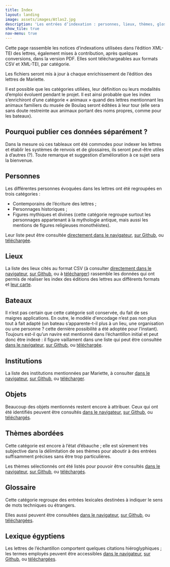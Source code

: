 ```yaml
---
title: Index
layout: landing
image: assets/images/Atlas2.jpg
description: 'Les entrées d’indexation : personnes, lieux, thèmes, glossaire, etc.'
show_tile: true
nav-menu: true
---
```

<!-- Main -->
<div id="main" class="alt">

<!-- One -->
<section id="one">
	<div class="inner">

<!-- Content -->
<div class="row">
	<div class="6u 12u$(small)">
<p>Cette page rassemble les notices d’indexations utilisées dans l’édition XML-TEI des lettres, également mises à contribution, après quelques conversions, dans la version PDF. Elles sont téléchargeables aux formats CSV et XML-TEI, par catégorie.</p>
<p>Les fichiers seront mis à jour à chaque enrichissement de l’édition des lettres de Mariette.</p>
	</div>
	<div class="6u 12u$(small)">
<p>Il est possible que les catégories utiliées, leur définition ou leurs modalités d’emploi évoluent pendant le projet. Il est ainsi probable que les index s’enrichiront d’une catégorie «&nbsp;animaux&nbsp;» quand des lettres mentionnant les animaux familiers du musée de Boulaq seront éditées à leur tour (elle sera sans doute restreinte aux animaux portant des noms propres, comme pour les bateaux).</p>
</div>
</div>
<div class="box">
<h2>Pourquoi publier ces données séparément&nbsp;?</h2>

<p>Dans la mesure où ces tableaux ont été commodes pour indexer les lettres et établir les systèmes de renvois et de glossaires, ils seront peut-être utiles à d’autres (?). Toute remarque et suggestion d’amélioration à ce sujet sera la bienvenue.</p>
</div>

<div class="row">
<div class="4u 12u$(small)">
<h2>Personnes</h2>

<p>Les différentes personnes évoquées dans les lettres ont été regroupées en trois catégories&nbsp;:
<ul><li>Contemporains de l’écriture des lettres&nbsp;;</li>
<li>Personnages historiques&nbsp;;</li>
<li>Figures mythiques et divines (cette catégorie regroupe surtout les personnages appartenant à la mythologie antique, mais aussi les mentions de figures religieuses monothéistes).</li></ul></p>
<p>Leur liste peut être consultée <a href="https://raw.githubusercontent.com/ThLebee/CoEg/gh-pages/doc/CoEg_Index_pers.tsv">directement dans le navigateur</a>, <a href="https://github.com/ThLebee/CoEg/blob/gh-pages/doc/CoEg_Index_pers.tsv">sur Github</a>, ou <a href="{{site.baseurl}}/doc/CoEg_Index_pers.tsv" download>téléchargée</a>.</p></div>

<div class="4u 12u$(small)"><h2>Lieux</h2>

<p>La liste des lieux cités au format CSV (à consulter <a href="https://raw.githubusercontent.com/ThLebee/CoEg/gh-pages/doc/CoEg_Index_place.tsv">directement dans le navigateur</a>, <a href="https://github.com/ThLebee/CoEg/blob/gh-pages/doc/CoEg_Index_place.tsv">sur Github</a>, ou à <a href="{{site.baseurl}}/doc/CoEg_index_place.tsv" download>télécharger</a>) rassemble les données qui ont permis de réaliser les index des éditions des lettres aux différents formats et <a href="http://u.osmfr.org/m/461360/">leur carte</a>.</p></div>


<div class="4u 12u$(small)"><h2>Bateaux</h2>

<p>Il n’est pas certain que cette catégorie soit conservée, du fait de ses maigres applications. En outre, le modèle d'encodage n’est pas non plus tout à fait adapté (un bateau s’apparente-t-il plus à un lieu, une organisation ou une personne&nbsp;? cette dernière possibilité a été adoptée pour l’instant). Toujours est-il qu’un navire est mentionné dans l’échantillon initial et peut donc être indexé : il figure vaillament dans une liste qui peut être consultée <a href="https://raw.githubusercontent.com/ThLebee/CoEg/gh-pages/doc/CoEg_index_boat.tsv">dans le navigateur</a>, <a href="https://github.com/ThLebee/CoEg/blob/gh-pages/doc/CoEg_Index_boat.tsv">sur Github</a>, ou <a href="{{site.baseurl}}/doc/CoEg_Index_boat.tsv" download>téléchargée</a>.</p></div>

</div>
<div class="row">
<div class="6u 12u$(small)"><h2>Institutions</h2>

<p>La liste des institutions mentionnées par Mariette, à consulter <a href="https://raw.githubusercontent.com/ThLebee/CoEg/gh-pages/doc/CoEg_Index_org.tsv">dans le navigateur</a>, <a href="https://github.com/ThLebee/CoEg/blob/gh-pages/doc/CoEg_Index_org.tsv">sur Github</a>, ou <a href="{{site.baseurl}}/doc/CoEg_Index_org.tsv" download>télécharger</a>.</p></div>


<div class="6u 12u$(small)"><h2>Objets</h2>

<p>Beaucoup des objets mentionnés restent encore à attribuer. Ceux qui ont été identifiés peuvent être consultés <a href="https://raw.githubusercontent.com/ThLebee/CoEg/gh-pages/doc/CoEg_Index_obj.tsv">dans le navigateur</a>, <a href="https://github.com/ThLebee/CoEg/blob/gh-pages/doc/CoEg_Index_obj.tsv">sur Github</a>, ou <a href="{{site.baseurl}}/doc/CoEg_Index_obj.tsv" download>téléchargés</a>.</p></div>

</div>
<div class="row">

<div class="4u 12u$(small)"><h2>Thèmes abordées</h2>

<p>Cette catégorie est encore à l’état d’ébauche&nbsp;; elle est sûrement très subjective dans la délimitation de ses thèmes pour aboutir à des entrées suffisamment précises sans être trop particulières.</p>
<p>Les thèmes sélectionnés ont été listés pour pouvoir être consultés <a href="https://raw.githubusercontent.com/ThLebee/CoEg/gh-pages/doc/CoEg_Index_keyword.tsv">dans le navigateur</a>, <a href="https://github.com/ThLebee/CoEg/blob/gh-pages/doc/CoEg_Index_keyword.tsv">sur Github</a>, ou <a href="{{site.baseurl}}/doc/CoEg_Index_keyword.tsv" download>téléchargés</a>.</p></div>


<div class="4u 12u$(small)"><h2>Glossaire</h2>

<p>Cette catégorie regroupe des entrées lexicales destinées à indiquer le sens de mots techniques ou étrangers.</p><p>Elles aussi peuvent être consultées <a href="https://raw.githubusercontent.com/ThLebee/CoEg/gh-pages/doc/CoEg_Index_entry.tsv">dans le navigateur</a>, <a href="https://github.com/ThLebee/CoEg/blob/gh-pages/doc/CoEg_Index_entry.tsv">sur Github</a>, ou <a href="{{site.baseurl}}/doc/CoEg_Index_entry.tsv" download>téléchargées</a>.</p></div>


<div class="4u 12u$(small)"><h2>Lexique égyptiens</h2>

<p>Les lettres de l’échantillon comportent quelques citations hiéroglyphiques ; les termes employés peuvent être accessibles <a href="https://raw.githubusercontent.com/ThLebee/CoEg/gh-pages/doc/CoEg_Index_aeg.tsv">dans le navigateur</a>, <a href="https://github.com/ThLebee/CoEg/blob/gh-pages/doc/CoEg_Index_aeg.tsv">sur Github</a>, ou <a href="{{site.baseurl}}/doc/CoEg_Index_aeg.tsv" download>téléchargées</a>.</p></div>

</div>


</div>
</section>
